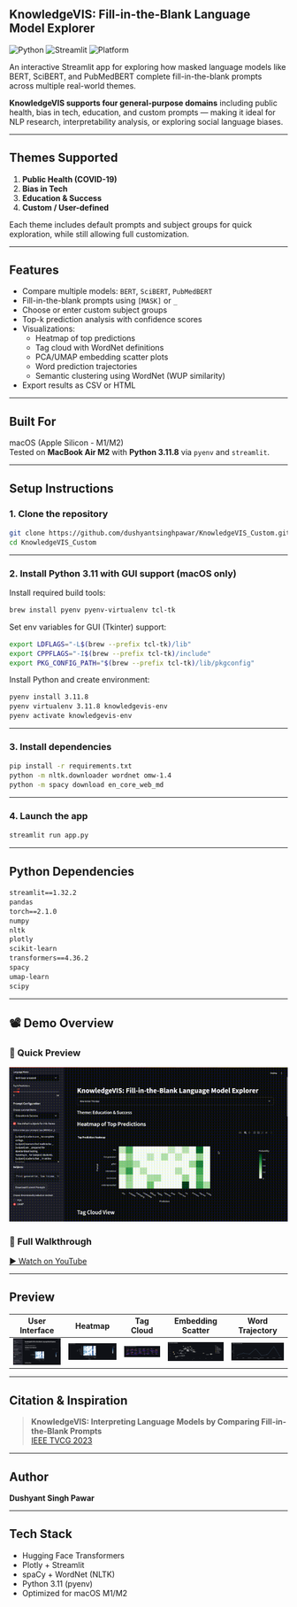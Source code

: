 ## KnowledgeVIS: Fill-in-the-Blank Language Model Explorer

![Python](https://img.shields.io/badge/python-3.11-blue)
![Streamlit](https://img.shields.io/badge/built%20with-Streamlit-orange)
![Platform](https://img.shields.io/badge/platform-macOS%20M1%2FM2-lightgrey)

An interactive Streamlit app for exploring how masked language models like BERT, SciBERT, and PubMedBERT complete fill-in-the-blank prompts across multiple real-world themes.

**KnowledgeVIS supports four general-purpose domains** including public health, bias in tech, education, and custom prompts — making it ideal for NLP research, interpretability analysis, or exploring social language biases.

---

## Themes Supported

1. **Public Health (COVID-19)**  
2. **Bias in Tech**  
3. **Education & Success**  
4. **Custom / User-defined**

Each theme includes default prompts and subject groups for quick exploration, while still allowing full customization.

---

## Features

- Compare multiple models: `BERT`, `SciBERT`, `PubMedBERT`
- Fill-in-the-blank prompts using `[MASK]` or `_`
- Choose or enter custom subject groups
- Top-k prediction analysis with confidence scores
- Visualizations:
  - Heatmap of top predictions
  - Tag cloud with WordNet definitions
  - PCA/UMAP embedding scatter plots
  - Word prediction trajectories
  - Semantic clustering using WordNet (WUP similarity)
- Export results as CSV or HTML

---

## Built For

macOS (Apple Silicon - M1/M2)  
Tested on **MacBook Air M2** with **Python 3.11.8** via `pyenv` and `streamlit`.

---

## Setup Instructions

### 1. Clone the repository

```bash
git clone https://github.com/dushyantsinghpawar/KnowledgeVIS_Custom.git
cd KnowledgeVIS_Custom
```

---

### 2. Install Python 3.11 with GUI support (macOS only)

Install required build tools:

```bash
brew install pyenv pyenv-virtualenv tcl-tk
```

Set env variables for GUI (Tkinter) support:

```bash
export LDFLAGS="-L$(brew --prefix tcl-tk)/lib"
export CPPFLAGS="-I$(brew --prefix tcl-tk)/include"
export PKG_CONFIG_PATH="$(brew --prefix tcl-tk)/lib/pkgconfig"
```

Install Python and create environment:

```bash
pyenv install 3.11.8
pyenv virtualenv 3.11.8 knowledgevis-env
pyenv activate knowledgevis-env
```

---

### 3. Install dependencies

```bash
pip install -r requirements.txt
python -m nltk.downloader wordnet omw-1.4
python -m spacy download en_core_web_md
```

---

### 4. Launch the app

```bash
streamlit run app.py
```

---

## Python Dependencies

```txt
streamlit==1.32.2
pandas
torch==2.1.0
numpy
nltk
plotly
scikit-learn
transformers==4.36.2
spacy
umap-learn
scipy
```
---
## 📽 Demo Overview

### 🔹 Quick Preview  
![Demo Preview](assets/demo.gif)

### 🔹 Full Walkthrough  
[▶️ Watch on YouTube]([https://youtu.be/89KbYFOotNY])

---

## Preview

| User Interface|  Heatmap  | Tag Cloud | Embedding Scatter | Word Trajectory |
|---------------|-----------|-----------|-------------------|-----------------|
| ![](assets/UI.png) | ![](assets/heatmap.png) | ![](assets/tagcloud.png) | ![](assets/scatter.png) | ![](assets/trajectory.png) |

---

## Citation & Inspiration

> **KnowledgeVIS: Interpreting Language Models by Comparing Fill-in-the-Blank Prompts**  
> [IEEE TVCG 2023](https://doi.org/10.1109/TVCG.2023.3346713)

---

## Author

**Dushyant Singh Pawar**

---

## Tech Stack

- Hugging Face Transformers
- Plotly + Streamlit
- spaCy + WordNet (NLTK)
- Python 3.11 (pyenv)
- Optimized for macOS M1/M2
